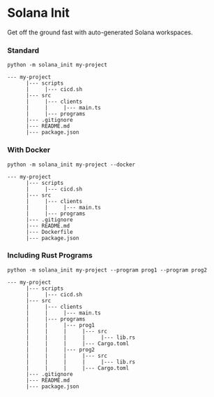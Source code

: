 # Solana Init

Get off the ground fast with auto-generated Solana workspaces.

### Standard

```shell
python -m solana_init my-project
```

```shell
--- my-project
      |--- scripts
      |     |--- cicd.sh
      |--- src
      |     |--- clients
      |     |     |--- main.ts
      |     |--- programs
      |--- .gitignore
      |--- README.md
      |--- package.json
```

### With Docker

```shell
python -m solana_init my-project --docker
```

```shell
--- my-project
      |--- scripts
      |     |--- cicd.sh
      |--- src
      |     |--- clients
      |     |     |--- main.ts
      |     |--- programs
      |--- .gitignore
      |--- README.md
      |--- Dockerfile
      |--- package.json
```

### Including Rust Programs

```shell
python -m solana_init my-project --program prog1 --program prog2 
```

```shell
--- my-project
      |--- scripts
      |     |--- cicd.sh
      |--- src
      |     |--- clients
      |     |     |--- main.ts
      |     |--- programs
      |     |     |--- prog1
      |     |     |     |--- src
      |     |     |     |     |--- lib.rs
      |     |     |     |--- Cargo.toml
      |     |     |--- prog2
      |     |     |     |--- src
      |     |     |     |     |--- lib.rs
      |     |     |     |--- Cargo.toml
      |--- .gitignore
      |--- README.md
      |--- package.json
```